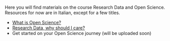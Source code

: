 Here you will find materials on the course Research Data and Open Science. Resources for now are in Italian, except for a few titles. 

- [What is Open Science?](https://lessons-open-science.github.io/template-lottie/latest/Research%20Data%20and%20Open%20Science%20course/Learning%20Unit%201/LU1-OpenScience-content/)
- [Research Data, why should I care?](https://lessons-open-science.github.io/template-lottie/latest/Research%20Data%20and%20Open%20Science%20course/Learning%20Unit%202/LU2-ResearchData-content/)
- Get started on your Open Science journey (will be uploaded soon)